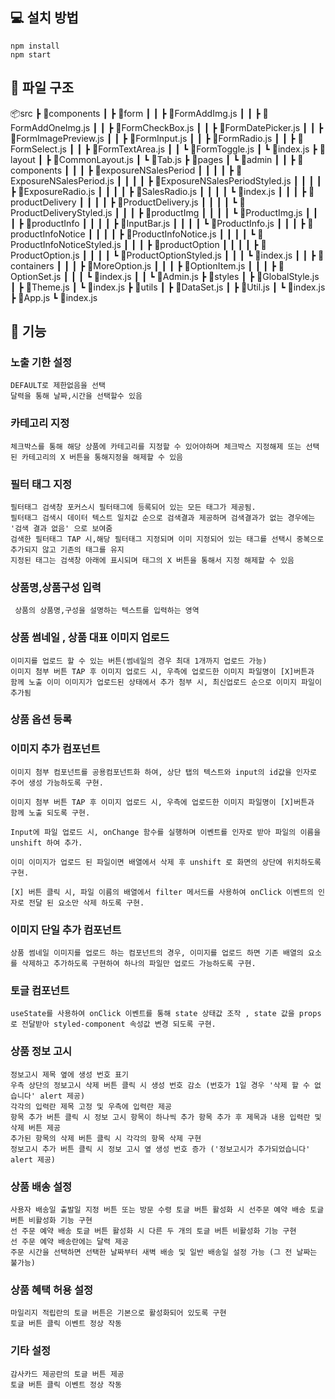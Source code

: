 ## 💻 설치 방법
    npm install
    npm start
    
    
    

## 📂 파일 구조
📦src
 ┣ 📂components
 ┃ ┣ 📂form
 ┃ ┃ ┣ 📜FormAddImg.js
 ┃ ┃ ┣ 📜FormAddOneImg.js
 ┃ ┃ ┣ 📜FormCheckBox.js
 ┃ ┃ ┣ 📜FormDatePicker.js
 ┃ ┃ ┣ 📜FormImagePreview.js
 ┃ ┃ ┣ 📜FormInput.js
 ┃ ┃ ┣ 📜FormRadio.js
 ┃ ┃ ┣ 📜FormSelect.js
 ┃ ┃ ┣ 📜FormTextArea.js
 ┃ ┃ ┗ 📜FormToggle.js
 ┃ ┗ 📜index.js
 ┣ 📂layout
 ┃ ┣ 📜CommonLayout.js
 ┃ ┗ 📜Tab.js
 ┣ 📂pages
 ┃ ┗ 📂admin
 ┃ ┃ ┣ 📂components
 ┃ ┃ ┃ ┣ 📂exposureNSalesPeriod
 ┃ ┃ ┃ ┃ ┣ 📜ExposureNSalesPeriod.js
 ┃ ┃ ┃ ┃ ┣ 📜ExposureNSalesPeriodStyled.js
 ┃ ┃ ┃ ┃ ┣ 📜ExposureRadio.js
 ┃ ┃ ┃ ┃ ┣ 📜SalesRadio.js
 ┃ ┃ ┃ ┃ ┗ 📜index.js
 ┃ ┃ ┃ ┣ 📂productDelivery
 ┃ ┃ ┃ ┃ ┣ 📜ProductDelivery.js
 ┃ ┃ ┃ ┃ ┗ 📜ProductDeliveryStyled.js
 ┃ ┃ ┃ ┣ 📂productImg
 ┃ ┃ ┃ ┃ ┗ 📜ProductImg.js
 ┃ ┃ ┃ ┣ 📂productInfo
 ┃ ┃ ┃ ┃ ┣ 📜InputBar.js
 ┃ ┃ ┃ ┃ ┗ 📜ProductInfo.js
 ┃ ┃ ┃ ┣ 📂productInfoNotice
 ┃ ┃ ┃ ┃ ┣ 📜ProductInfoNotice.js
 ┃ ┃ ┃ ┃ ┗ 📜ProductInfoNoticeStyled.js
 ┃ ┃ ┃ ┣ 📂productOption
 ┃ ┃ ┃ ┃ ┣ 📜ProductOption.js
 ┃ ┃ ┃ ┃ ┗ 📜ProductOptionStyled.js
 ┃ ┃ ┃ ┗ 📜index.js
 ┃ ┃ ┣ 📂containers
 ┃ ┃ ┃ ┣ 📜MoreOption.js
 ┃ ┃ ┃ ┣ 📜OptionItem.js
 ┃ ┃ ┃ ┣ 📜OptionSet.js
 ┃ ┃ ┃ ┗ 📜index.js
 ┃ ┃ ┗ 📜Admin.js
 ┣ 📂styles
 ┃ ┣ 📜GlobalStyle.js
 ┃ ┣ 📜Theme.js
 ┃ ┗ 📜index.js
 ┣ 📂utils
 ┃ ┣ 📜DataSet.js
 ┃ ┣ 📜Util.js
 ┃ ┗ 📜index.js
 ┣ 📜App.js
 ┗ 📜index.js
 
 
 
## 📝 기능

### 노출 기한 설정

    DEFAULT로 제한없음을 선택 
    달력을 통해 날짜,시간을 선택할수 있음

### 카테고리 지정

    체크박스를 통해 해당 상품에 카테고리를 지정할 수 있어야하며 체크박스 지정해제 또는 선택된 카테고리의 X 버튼을 통해지정을 해제할 수 있음

### 필터 태그 지정

    필터태그 검색창 포커스시 필터태그에 등록되어 있는 모든 태그가 제공됨.
    필터태그 검색시 데이터 텍스트 일치값 순으로 검색결과 제공하며 검색결과가 없는 경우에는 '검색 결과 없음' 으로 보여줌
    검색한 필터태그 TAP 시,해당 필터태그 지정되며 이미 지정되어 있는 태그를 선택시 중복으로 추가되지 않고 기존의 태그를 유지
    지정된 태그는 검색창 아래에 표시되며 태그의 X 버튼을 통해서 지정 해제할 수 있음

### 상품명,상품구성 입력

     상품의 상품명,구성을 설명하는 텍스트를 입력하는 영역

### 상품 썸네일 , 상품 대표 이미지 업로드

    이미지를 업로드 할 수 있는 버튼(썸네일의 경우 최대 1개까지 업로드 가능)
    이미지 첨부 버튼 TAP 후 이미지 업로드 시, 우측에 업로드한 이미지 파일명이 [X]버튼과 함께 노출 이미 이미지가 업로드된 상태에서 추가 첨부 시, 최신업로드 순으로 이미지 파일이 추가됨

### 상품 옵션 등록

### 이미지 추가 컴포넌트

    이미지 첨부 컴포넌트를 공용컴포넌트화 하여, 상단 탭의 텍스트와 input의 id값을 인자로 주어 생성 가능하도록 구현. 

    이미지 첨부 버튼 TAP 후 이미지 업로드 시, 우측에 업로드한 이미지 파일명이 [X]버튼과 함께 노출 되도록 구현.

    Input에 파일 업로드 시, onChange 함수를 실행하며 이벤트를 인자로 받아 파일의 이름을 unshift 하여 추가.

    이미 이미지가 업로드 된 파일이면 배열에서 삭제 후 unshift 로 화면의 상단에 위치하도록 구현.

    [X] 버튼 클릭 시, 파일 이름의 배열에서 filter 메서드를 사용하여 onClick 이벤트의 인자로 전달 된 요소만 삭제 하도록 구현.

### 이미지 단일 추가 컴포넌트

    상품 썸네일 이미지를 업로드 하는 컴포넌트의 경우, 이미지를 업로드 하면 기존 배열의 요소를 삭제하고 추가하도록 구현하여 하나의 파일만 업로드 가능하도록 구현.

### 토글 컴포넌트

    useState를 사용하여 onClick 이벤트를 통해 state 상태값 조작 , state 값을 props 로 전달받아 styled-component 속성값 변경 되도록 구현.

### 상품 정보 고시

    정보고시 제목 옆에 생성 번호 표기
    우측 상단의 정보고시 삭제 버튼 클릭 시 생성 번호 감소 (번호가 1일 경우 '삭제 할 수 없습니다' alert 제공)
    각각의 입력란 제목 고정 및 우측에 입력란 제공
    항목 추가 버튼 클릭 시 정보 고시 항목이 하나씩 추가 항목 추가 후 제목과 내용 입력란 및 삭제 버튼 제공
    추가된 항목의 삭제 버튼 클릭 시 각각의 항목 삭제 구현
    정보고시 추가 버튼 클릭 시 정보 고시 옆 생성 번호 증가 ('정보고시가 추가되었습니다' alert 제공)

### 상품 배송 설정
    사용자 배송일 출발일 지정 버튼 또는 방문 수령 토글 버튼 활성화 시 선주문 예약 배송 토글 버튼 비활성화 기능 구현
    선 주문 예약 배송 토글 버튼 활성화 시 다른 두 개의 토글 버튼 비활성화 기능 구현
    선 주문 예약 배송란에는 달력 제공
    주문 시간을 선택하면 선택한 날짜부터 새벽 배송 및 일반 배송일 설정 가능 (그 전 날짜는 불가능)

### 상품 혜택 허용 설정 
    마일리지 적립란의 토글 버튼은 기본으로 활성화되어 있도록 구현
    토글 버튼 클릭 이벤트 정상 작동

### 기타 설정
    감사카드 제공란의 토글 버튼 제공
    토글 버튼 클릭 이벤트 정상 작동
    

